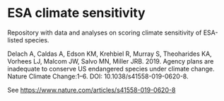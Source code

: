 # ESA climate sensitivity

Repository with data and analyses on scoring climate sensitivity of ESA-listed species.

Delach A, Caldas A, Edson KM, Krehbiel R, Murray S, Theoharides KA, Vorhees LJ, Malcom JW, Salvo MN, Miller JRB. 2019. Agency plans are inadequate to conserve US endangered species under climate change. Nature Climate Change:1–6. DOI: 10.1038/s41558-019-0620-8.

See https://www.nature.com/articles/s41558-019-0620-8

